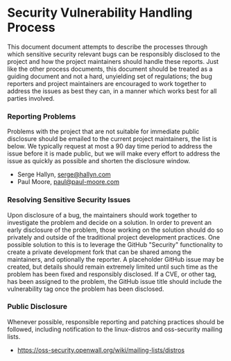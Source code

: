 Security Vulnerability Handling Process
===============================================================================

This document document attempts to describe the processes through which
sensitive security relevant bugs can be responsibly disclosed to the project
and how the project maintainers should handle these reports.  Just like the
other process documents, this document should be treated as a guiding document
and not a hard, unyielding set of regulations; the bug reporters and project
maintainers are encouraged to work together to address the issues as best they
can, in a manner which works best for all parties involved.

### Reporting Problems

Problems with the project that are not suitable for immediate public disclosure
should be emailed to the current project maintainers, the list is below.  We
typically request at most a 90 day time period to address the issue before it
is made public, but we will make every effort to address the issue as quickly
as possible and shorten the disclosure window.

* Serge Hallyn, serge@hallyn.com
* Paul Moore, paul@paul-moore.com

### Resolving Sensitive Security Issues

Upon disclosure of a bug, the maintainers should work together to investigate
the problem and decide on a solution.  In order to prevent an early disclosure
of the problem, those working on the solution should do so privately and
outside of the traditional project development practices.  One possible
solution to this is to leverage the GitHub "Security" functionality to create a
private development fork that can be shared among the maintainers, and
optionally the reporter.  A placeholder GitHub issue may be created, but
details should remain extremely limited until such time as the problem has been
fixed and responsibly disclosed.  If a CVE, or other tag, has been assigned to
the problem, the GitHub issue title should include the vulnerability tag once
the problem has been disclosed.

### Public Disclosure

Whenever possible, responsible reporting and patching practices should be
followed, including notification to the linux-distros and oss-security mailing
lists.

* https://oss-security.openwall.org/wiki/mailing-lists/distros
